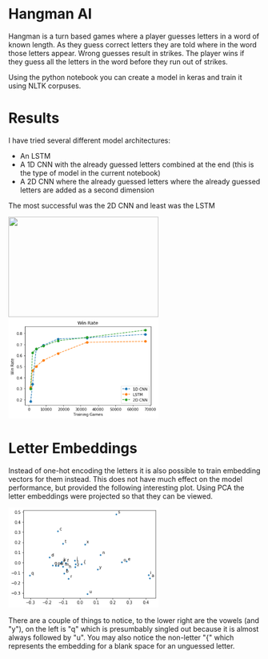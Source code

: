 # Hangman AI

Hangman is a turn based games where a player guesses letters in a word of known length.  As they guess correct letters they are told where in the word those letters appear.  Wrong guesses result in strikes.  The player wins if they guess all the letters in the word before they run out of strikes.

Using the python notebook you can create a model in keras and train it using NLTK corpuses.  

# Results

I have tried several different model architectures:
- An LSTM
- A 1D CNN with the already guessed letters combined at the end (this is the type of model in the current notebook)
- A 2D CNN where the already guessed letters where the already guessed letters are added as a second dimension

The most successful was the 2D CNN and least was the LSTM

<img src="https://github.com/mkspillane/hangman_AI/blob/main/IWin_ratemages/Average_misses" width="300" height="200">
<img src="https://github.com/mkspillane/hangman_AI/blob/main/Images/Win_Rate" width="300" height="200">

# Letter Embeddings

Instead of one-hot encoding the letters it is also possible to train embedding vectors for them instead.  This does not have much effect on the model performance, but provided the following interesting plot.  Using PCA the letter embeddings were projected so that they can be viewed.

<img src="https://github.com/mkspillane/hangman_AI/blob/main/Images/letter_embeddings.png" width="300" height="200">

There are a couple of things to notice, to the lower right are the vowels (and "y"), on the left is "q" which is presumbably singled out because it is almost always followed by "u".  You may also notice the non-letter "{" which represents the embedding for a blank space for an unguessed letter. 
